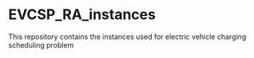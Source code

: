 # EVCSP_RA_instances
This repository contains the instances used for electric vehicle charging scheduling problem
